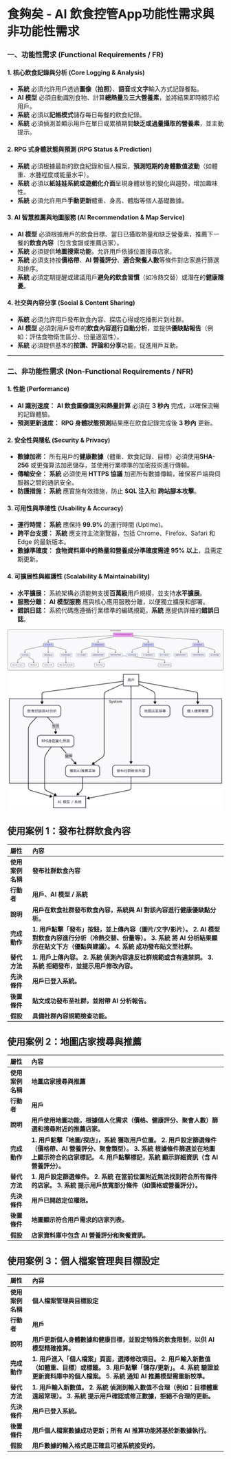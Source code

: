 # 食夠矣 - AI 飲食控管App功能性需求與非功能性需求


### 一、功能性需求 (Functional Requirements / FR)

#### 1. 核心飲食記錄與分析 (Core Logging & Analysis)

* **系統** 必須允許用戶透過**圖像（拍照）**、**語音**或**文字**輸入方式記錄餐點。
* **AI 模型** 必須自動識別食物、計算**總熱量**及**三大營養素**，並將結果即時顯示給用戶。
* **系統** 必須以**記帳模式**儲存每日每餐的飲食紀錄。
* **系統** 必須偵測並顯示用戶在單日或累積期間**缺乏或過量攝取的營養素**，並主動提示。

#### 2. RPG 式身體狀態與預測 (RPG Status & Prediction)

* **系統** 必須根據最新的飲食紀錄和個人檔案，**預測短期的身體數值波動**（如體重、水腫程度或能量水平）。
* **系統** 必須以**紙娃娃系統或遊戲化介面**呈現身體狀態的變化與趨勢，增加趣味性。
* **系統** 必須允許用戶**手動更新**體重、身高、體脂等個人基礎數據。

#### 3. AI 智慧推薦與地圖服務 (AI Recommendation & Map Service)

* **AI 模型** 必須根據用戶的飲食目標、當日已攝取熱量和缺乏營養素，推薦下一餐的**飲食內容**（包含食譜或推薦店家）。
* **系統** 必須提供**地圖搜索功能**，允許用戶依據位置搜尋店家。
* **系統** 必須支持按**價格帶**、**AI 營養評分**、**適合聚餐人數**等條件對店家進行篩選和排序。
* **系統** 必須定期提醒或建議用戶**避免的飲食習慣**（如冷熱交替）或潛在的**健康隱憂**。

#### 4. 社交與內容分享 (Social & Content Sharing)

* **系統** 必須允許用戶發布飲食內容、探店心得或吃播影片到社群。
* **AI 模型** 必須對用戶發布的**飲食內容進行自動分析**，並提供**優缺點報告**（例如：評估食物衛生區分、份量適當性）。
* **系統** 必須提供基本的**按讚、評論和分享**功能，促進用戶互動。

---

### 二、非功能性需求 (Non-Functional Requirements / NFR)

#### 1. 性能 (Performance)

* **AI 識別速度：** **AI 飲食圖像識別和熱量計算** 必須在 **3 秒內** 完成，以確保流暢的記錄體驗。
* **預測更新速度：** **RPG 身體狀態預測**結果應在飲食記錄完成後 **3 秒內** 更新。

#### 2. 安全性與隱私 (Security & Privacy)

* **數據加密：** 所有用戶的**健康數據**（體重、飲食記錄、目標）必須使用**SHA-256** 或更強算法加密儲存，並使用行業標準的加密技術進行傳輸。
* **傳輸安全：** **系統** 必須使用 **HTTPS 協議** 加密所有數據傳輸，確保客戶端與伺服器之間的通訊安全。
* **防護措施：** **系統** 應實施有效措施，防止 **SQL 注入**和 **跨站腳本攻擊**。

#### 3. 可用性與準確性 (Usability & Accuracy)

* **運行時間：** **系統** 應保持 **99.9%** 的運行時間 (Uptime)。
* **跨平台支援：** **系統** 應支持主流瀏覽器，包括 Chrome、Firefox、Safari 和 Edge 的最新版本。
* **數據準確度：** **食物資料庫中的熱量和營養成分準確度需達 95% 以上**，且需定期更新。

#### 4. 可擴展性與維護性 (Scalability & Maintainability)

* **水平擴展：** 系統架構必須能夠支援**百萬級**用戶規模，並支持**水平擴展**。
* **服務分離：** **AI 模型服務** 應與核心應用服務分離，以便獨立擴展和部署。
* **錯誤日誌：** 系統代碼應遵循行業標準的編碼規範，**系統** 應提供詳細的**錯誤日誌**。


![FDD](fdd.png)
![UCD](UCD.png)

## 使用案例 1：發布社群飲食內容

| 屬性 | 內容 | 
 | :--- | :--- | 
| **使用案例名稱** | **發布社群飲食內容** | 
| **行動者** | **用戶、AI 模型 / 系統** | 
| **說明** | **用戶在飲食社群發布飲食內容，系統與 AI 對該內容進行健康優缺點分析。** | 
| **完成動作** | **1. 用戶點擊「發布」按鈕，並上傳內容（圖片/文字/影片）。 2. AI 模型 對飲食內容進行分析（冷熱交替、份量等）。 3. 系統 將 AI 分析結果顯示在貼文下方（優點與建議）。 4. 系統 成功發布貼文至社群。** | 
| **替代方法** | **1. 用戶上傳內容。 2. 系統 偵測內容違反社群規範或含有違禁詞。 3. 系統 拒絕發布，並提示用戶修改內容。** | 
| **先決條件** | **用戶已登入系統。** | 
| **後置條件** | **貼文成功發布至社群，並附帶 AI 分析報告。** | 
| **假設** | **具備社群內容規範檢查功能。** | 

## 使用案例 2：地圖店家搜尋與推薦

| 屬性 | 內容 | 
 | :--- | :--- | 
| **使用案例名稱** | **地圖店家搜尋與推薦** | 
| **行動者** | **用戶** | 
| **說明** | **用戶使用地圖功能，根據個人化需求（價格、健康評分、聚會人數）篩選和搜尋附近的推薦店家。** | 
| **完成動作** | **1. 用戶點擊「地圖/探店」，系統 獲取用戶位置。 2. 用戶設定篩選條件（價格帶、AI 營養評分、聚會類型）。 3. 系統 根據條件篩選並在地圖上顯示符合的店家標記。 4. 用戶點擊標記，系統 顯示詳細資訊（含 AI 營養評分）。** | 
| **替代方法** | **1. 用戶設定篩選條件。 2. 系統 在當前位置附近無法找到符合所有條件的店家。 3. 系統 提示用戶放寬部分條件（如價格或營養評分）。** | 
| **先決條件** | **用戶已開啟定位權限。** | 
| **後置條件** | **地圖顯示符合用戶需求的店家列表。** | 
| **假設** | **店家資料庫中包含 AI 營養評分和聚餐資訊。** | 

## 使用案例 3：個人檔案管理與目標設定

| 屬性 | 內容 | 
 | :--- | :--- | 
| **使用案例名稱** | **個人檔案管理與目標設定** | 
| **行動者** | **用戶** | 
| **說明** | **用戶更新個人身體數據和健康目標，並設定特殊的飲食限制，以供 AI 模型精確推算。** | 
| **完成動作** | **1. 用戶進入「個人檔案」頁面，選擇修改項目。 2. 用戶輸入新數值（如體重、目標）或標籤。 3. 用戶點擊「儲存/更新」。 4. 系統 驗證並更新資料庫中的個人檔案。 5. 系統 通知 AI 推薦模型需重新校準。** | 
| **替代方法** | **1. 用戶輸入新數值。 2. 系統 偵測到輸入數值不合理（例如：目標體重遠超常理）。 3. 系統 提示用戶確認或修正數據，拒絕不合理的更新。** | 
| **先決條件** | **用戶已登入系統。** | 
| **後置條件** | **用戶個人檔案數據成功更新；所有 AI 推算功能將基於新數據執行。** | 
| **假設** | **用戶數據的輸入格式是正確且可被系統接受的。** |
```eof
